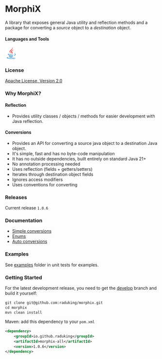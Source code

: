 # MorphiX

A library that exposes general Java utility and reflection methods and a package for converting a *source* object to a *destination* object.

#### Languages and Tools
<p>
	<a href="https://www.java.com" target="_blank" rel="noreferrer"><img src="https://raw.githubusercontent.com/devicons/devicon/master/icons/java/java-original.svg" alt="java" width="40" height="40"/></a>
</p>

### License

[Apache License, Version 2.0](LICENSE)

### Why MorphiX?

#### Reflection

- Provides utility classes / objects / methods for easier development with Java reflection.

#### Conversions

- Provides an API for converting a source java object to a destination Java object.
- It's simple, fast and has no byte-code manipulation
- It has no outside dependencies, built entirely on standard Java 21+
- No annotation processing needed
- Uses reflection (fields + getters/setters)
- Iterates through destination object fields
- Ignores access modifiers
- Uses conventions for converting

### Releases

Current release `1.0.6`

### Documentation

- [Simple conversions](doc/simple.md)
- [Enums](doc/enums.md)
- [Auto conversions](doc/auto-conversions.md)

### Examples

See [examples](src/test/java/org/morphix/examples) folder in unit tests for examples.

### Getting Started

For the latest development release, you need to get the [develop](https://github.com/raduking/morphix/tree/develop) branch and build it yourself:

```
git clone git@github.com:raduking/morphix.git
cd morphix
mvn clean install
```

Maven: add this dependency to your `pom.xml`

```xml
<dependency>
    <groupId>io.github.raduking</groupId>
    <artifactId>morphix-all</artifactId>
    <version>1.0.6</version>
</dependency>
```
